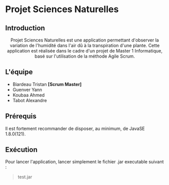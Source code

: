 # Projet Sciences Naturelles
## Introduction
<center>
Projet Sciences Naturelles est une application permettant d'observer la variation de l'humidité dans l'air dû à la transpiration d'une plante.
Cette application est réalisée dans le cadre d'un projet de Master 1 Informatique, basé sur l'utilisation de la méthode Agile Scrum.
</center>

## L'équipe
* Biardeau Tristan __[Scrum Master]__
* Guenver Yann
* Koubaa Ahmed
* Tabot Alexandre

## Prérequis
Il est fortement recommander de disposer, au minimum, de JavaSE 1.8.0(121).

## Exécution
Pour lancer l'application, lancer simplement le fichier .jar executable suivant :

> test.jar
